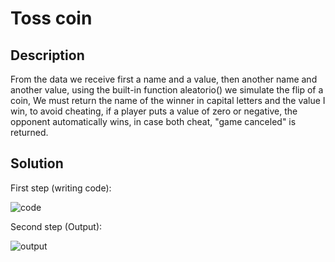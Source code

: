 # Toss coin

## Description

From the data we receive first a name and a value, then another name and another value, using the built-in function aleatorio() we simulate the flip of a coin, We must return the name of the winner in capital letters and the value I win, to avoid cheating, if a player puts a value of zero or negative, the opponent automatically wins, in case both cheat, "game canceled" is returned.

## Solution

First step (writing code):

![code](https://user-images.githubusercontent.com/116694224/209035931-8fd30f99-2ade-4d3b-8773-7c397986e420.jpg)

Second step (Output):

![output](https://user-images.githubusercontent.com/116694224/209035939-2de39a04-1ec7-4f32-903f-ef4e2c25a9de.jpg)
